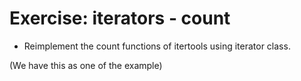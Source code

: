 # Exercise: iterators - count

* Reimplement the count functions of itertools using iterator class.

(We have this as one of the example)

